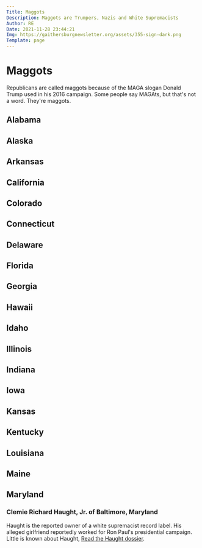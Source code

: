 ```yaml
---
Title: Maggots
Description: Maggots are Trumpers, Nazis and White Supremacists
Author: RE
Date: 2021-11-28 23:44:21
Img: https://gaithersburgnewsletter.org/assets/355-sign-dark.png
Template: page
---
```

# Maggots
Republicans are called maggots because of the MAGA slogan Donald Trump used in his 2016 campaign. Some people say MAGAts, but that's not a word. They're maggots.
## Alabama
## Alaska
## Arkansas
## California
## Colorado
## Connecticut
## Delaware
## Florida
## Georgia
## Hawaii
## Idaho
## Illinois
## Indiana
## Iowa
## Kansas
## Kentucky
## Louisiana
## Maine
## Maryland
### Clemie Richard Haught, Jr. of Baltimore, Maryland
Haught is the reported owner of a white supremacist record label. His alleged girlfriend reportedly worked for Ron Paul's presidential campaign. Little is known about Haught, [Read the Haught dossier](%base_url%/clemie-haught).